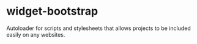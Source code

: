 # widget-bootstrap
Autoloader for scripts and stylesheets that allows projects to be included easily on any websites.
